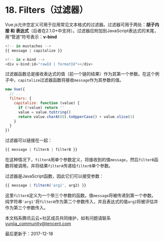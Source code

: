 # 18. Filters（过滤器）

Vue.js允许您定义可用于应用常见文本格式的过滤器。过滤器可用于两处：**胡子内接 和** **表达式**（后者在2.1.0+中支持）。过滤器应附加到JavaScript表达式的末尾，用“管道”符号表示：**v-bind**

```javascript
<!-- in mustaches -->
{{ message | capitalize }}

<!-- in v-bind -->
<div v-bind:id="rawId | formatId"></div>
```

过滤器函数总是接收表达式的值（前一个链的结果）作为其第一个参数。在这个例子中，`capitalize`过滤器函数将接收`message`作为其参数的值。

```javascript
new Vue({
  // ...
  filters: {
    capitalize: function (value) {
      if (!value) return ''
      value = value.toString()
      return value.charAt(0).toUpperCase() + value.slice(1)
    }
  }
})
```

过滤器可以链接在一起：

```javascript
{{ message | filterA | filterB }}
```

在这种情况下，`filterA`用单个参数定义，将接收到的值`message`，然后`filterB`函数将被调用，并将结果`filterA`传递给`filterB`单个参数。

过滤器是JavaScript函数，因此它们可以接受参数：

```javascript
{{ message | filterA('arg1', arg2) }}
```

这里`filterA`定义为一个带三个参数的函数。值`message`将被传递到第一个参数。纯字符串`'arg1'`将`filterA`作为第二个参数传入，并且表达式的值`arg2`将被评估并作为第三个参数传入。

本文档系腾讯云云+社区成员共同维护，如有问题请联系 yunjia_community@tencent.com

最后更新于：2017-12-18